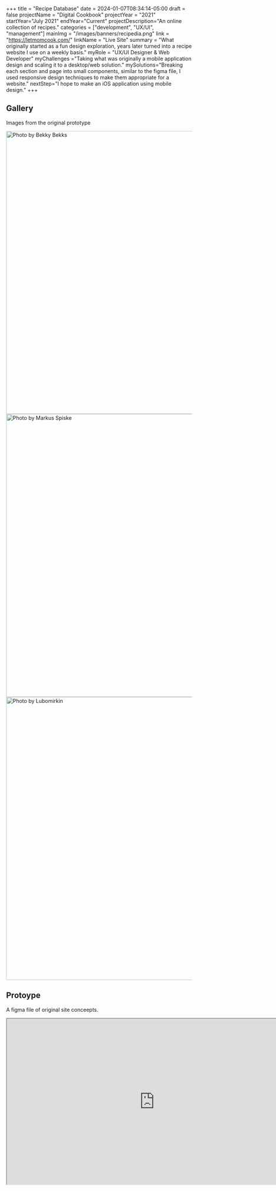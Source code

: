 +++
title = "Recipe Database"
date = 2024-01-07T08:34:14-05:00
draft = false
projectName = "Digital Cookbook"
projectYear = "2021"
startYear="July 2021"
endYear="Current"
projectDescription="An online collection of recipes."
categories = ["development", "UX/UI", "management"]
mainImg = "/images/banners/recipedia.png"
link = "https://letmomcook.com/"
linkName = "Live Site"
summary = "What originally started as a fun design exploration, years later turned into a recipe website I use on a weekly basis."
myRole = "UX/UI Designer & Web Developer"
myChallenges ="Taking what was originally a mobile application design and scaling it to a desktop/web solution."
mySolutions="Breaking each section and page into small components, similar to the figma file, I used responsive design techniques to make them appropriate for a website."
nextStep="I hope to make an iOS application using mobile design."
+++

<div class="container py-1">
  <div class="row mb-1">
    <div class="lc-block text-center">
      <div editable="rich">
        <h2 class="fw-bold display-2">Gallery</h2>
      </div>
    </div>
    <div class="lc-block text-center">
      <div editable="rich">
        <p class="lead">Images from the original prototype<br /></p>
      </div>
    </div>
  </div>
  <div class="row">
    <div class="col-md-6 col-lg-4 g-4">
      <div class="lc-block">
        <img
          class="img-fluid"
          src="/images/projects/recipedia/1.png"
          sizes="(max-width: 1080px) 100vw, 1080px"
          width="1080"
          height="768"
          alt="Photo by Bekky Bekks"
          loading="lazy"
        />
      </div>
      <!-- /lc-block -->
    </div>
    <div class="col-md-6 col-lg-4 g-4">
      <div class="lc-block">
        <img
          class="img-fluid"
          src="/images/projects/recipedia/5.png"
          sizes="(max-width: 1080px) 100vw, 1080px"
          width="1080"
          height="768"
          alt="Photo by Markus Spiske"
          loading="lazy"
        />
      </div>
      <!-- /lc-block -->
    </div>
    <div class="col-md-6 col-lg-4 g-4">
      <div class="lc-block">
        <img
          class="img-fluid"
          src="/images/projects/recipedia/6.png"
          sizes="(max-width: 1080px) 100vw, 1080px"
          width="1080"
          height="768"
          alt="Photo by Lubomirkin"
          loading="lazy"
        />
      </div>
      <!-- /lc-block -->
    </div>
  </div>
</div>

<div class="container">
  <div class="row mb-1">
    <div class="lc-block text-center">
      <div editable="rich">
        <h2 class="fw-bold display-2">Protoype</h2>
      </div>
    </div>
    <div class="lc-block text-center">
      <div editable="rich">
        <p class="lead">A figma file of original site conceepts.<br /></p>
      </div>
    </div>
  </div>
    <div class = "d-flex justify-content-center align-items-center">
         <iframe
          width="800"
          height="450"
          src="https://www.figma.com/embed?embed_host=share&url=https%3A%2F%2Fwww.figma.com%2Fproto%2FJ3s8sTUO4N9vRMoO8ZoRUV%2FRecipedia-Application-2023%3Fpage-id%3D2%253A839%26node-id%3D2%253A840%26viewport%3D155%252C252%252C0.34%26scaling%3Dscale-down"
          allowFullscreen
        >
        </iframe>
    </div>
</div>




